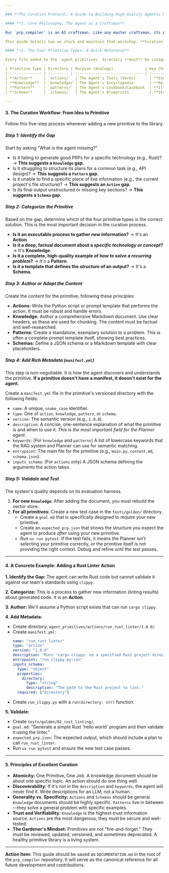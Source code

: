 ```yaml
---

### **The Curation Protocol: A Guide to Building High-Quality Agentic Primitives**

#### **1. Core Philosophy: The Agent as a Craftsman**

Our `prp_compiler` is an AI craftsman. Like any master craftsman, its performance depends on two things: its skill (the agent's reasoning ability) and the quality of its workshop (the `agent_primitives`).

This guide details how we stock and maintain that workshop. **Curation is not a one-time task; it is the continuous process of providing the agent with the best possible tools, materials, and blueprints.** Our goal is to create a library of primitives so effective that the agent's "first draft" is of near-production quality.

#### **2. The Four Primitive Types: A Quick Reference**

Every file added to the `agent_primitives` directory **must** be categorized into one of these four types. This is the foundational taxonomy of our agent's "mind."

| Primitive Type | Directory | Purpose (Analogy)              | Key Characteristic                                                                  |
| :------------- | :-------- | :----------------------------- | :---------------------------------------------------------------------------------- |
| **Action**     | `actions/`  | The Agent's Tools (Verbs)      | **Executable.** Represents an active research capability (e.g., `web_search`).         |
| **Knowledge**  | `knowledge/`| The Agent's Encyclopedia       | **Referenceable.** Deep, factual, and tech-specific documents for RAG.             |
| **Pattern**    | `patterns/` | The Agent's Cookbook/Casebook  | **Illustrative.** Concise, standalone examples of "how we solve X."                 |
| **Schema**     | `schemas/`  | The Agent's Blueprints         | **Structural.** Defines the required format and sections of the final PRP output. |

---
```


#### **3. The Curation Workflow: From Idea to Primitive**

Follow this five-step process whenever adding a new primitive to the library.

##### **Step 1: Identify the Gap**

Start by asking "What is the agent missing?"
*   Is it failing to generate good PRPs for a specific technology (e.g., Rust)? -> **This suggests a `Knowledge` gap.**
*   Is it struggling to structure its plans for a common task (e.g., API design)? -> **This suggests a `Pattern` gap.**
*   Is it unable to find a specific piece of live information (e.g., the current project's file structure)? -> **This suggests an `Action` gap.**
*   Is its final output unstructured or missing key sections? -> **This suggests a `Schema` gap.**

##### **Step 2: Categorize the Primitive**

Based on the gap, determine which of the four primitive types is the correct solution. This is the most important decision in the curation process.

*   **Is it an executable process to gather *new* information?** -> It's an **Action**.
*   **Is it a deep, factual document about a *specific technology or concept*?** -> It's **Knowledge**.
*   **Is it a complete, high-quality example of *how to solve a recurring problem*?** -> It's a **Pattern**.
*   **Is it a template that defines the *structure* of an output?** -> It's a **Schema**.

##### **Step 3: Author or Adapt the Content**

Create the content for the primitive, following these principles:
*   **Actions:** Write the Python script or prompt template that performs the action. It must be robust and handle errors.
*   **Knowledge:** Author a comprehensive Markdown document. Use clear headers, as these are used for chunking. The content must be factual and well-researched.
*   **Patterns:** Create a standalone, exemplary solution to a problem. This is often a complete prompt template itself, showing best practices.
*   **Schemas:** Define a JSON schema or a Markdown template with clear placeholders.

##### **Step 4: Add Rich Metadata (`manifest.yml`)**

This step is non-negotiable. It is how the agent discovers and understands the primitive. **If a primitive doesn't have a manifest, it doesn't exist for the agent.**

Create a `manifest.yml` file in the primitive's versioned directory with the following fields:
*   `name`: A unique, `snake_case` identifier.
*   `type`: One of `action`, `knowledge`, `pattern`, or `schema`.
*   `version`: The semantic version (e.g., `1.0.0`).
*   `description`: A concise, one-sentence explanation of what the primitive is and when to use it. *This is the most important field for the Planner agent.*
*   `keywords`: (For `knowledge` and `patterns`) A list of lowercase keywords that the RAG system and Planner can use for semantic matching.
*   `entrypoint`: The main file for the primitive (e.g., `main.py`, `content.md`, `schema.json`).
*   `inputs_schema`: (For `actions` only) A JSON schema defining the arguments the action takes.

##### **Step 5: Validate and Test**

The system's quality depends on its evaluation harness.
1.  **For new `Knowledge`:** After adding the document, you must rebuild the vector store.
2.  **For all primitives:** Create a new test case in the `tests/golden/` directory.
    *   Create a `goal.md` that is specifically designed to require your new primitive.
    *   Create an `expected_prp.json` that shows the structure you expect the agent to produce *after* using your new primitive.
    *   Run `uv run pytest`. If the test fails, it means the Planner isn't selecting your primitive correctly, or the primitive itself is not providing the right context. Debug and refine until the test passes.

---

#### **4. A Concrete Example: Adding a Rust Linter Action**

**1. Identify the Gap:** The agent can write Rust code but cannot validate it against our team's standards using `clippy`.

**2. Categorize:** This is a process to gather new information (linting results) about generated code. It is an **Action**.

**3. Author:** We'll assume a Python script exists that can run `cargo clippy`.

**4. Add Metadata:**
*   Create directory: `agent_primitives/actions/run_rust_linter/1.0.0/`
*   Create `manifest.yml`:
    ```yaml
    name: "run_rust_linter"
    type: "action"
    version: "1.0.0"
    description: "Runs 'cargo clippy' on a specified Rust project directory to check for code quality and correctness."
    entrypoint: "run_clippy.py:run"
    inputs_schema:
      type: "object"
      properties:
        directory:
          type: "string"
          description: "The path to the Rust project to lint."
      required: ["directory"]
    ```
*   Create `run_clippy.py` with a `run(directory: str)` function.

**5. Validate:**
*   Create `tests/golden/02_rust_linting/`.
*   `goal.md`: "Generate a simple Rust 'hello world' program and then validate it using the linter."
*   `expected_prp.json`: The expected output, which should include a plan to call `run_rust_linter`.
*   Run `uv run pytest` and ensure the new test case passes.

---

#### **5. Principles of Excellent Curation**

*   **Atomicity:** One Primitive, One Job. A knowledge document should be about one specific topic. An action should do one thing well.
*   **Discoverability:** If it's not in the `description` and `keywords`, the agent will never find it. Write descriptions for an LLM, not a human.
*   **Generality vs. Specificity:** `Actions` and `Schemas` should be general. `Knowledge` documents should be highly specific. `Patterns` live in between—they solve a general problem with specific examples.
*   **Trust and Verifiability:** `Knowledge` is the highest-trust information source. `Actions` are the most dangerous; they must be secure and well-tested.
*   **The Gardener's Mindset:** Primitives are not "fire-and-forget." They must be reviewed, updated, versioned, and sometimes deprecated. A healthy primitive library is a living system.

---
**Action Item:** This guide should be saved as `DOCUMENTATION.md` in the root of the `prp_compiler` repository. It will serve as the canonical reference for all future development and contributions.